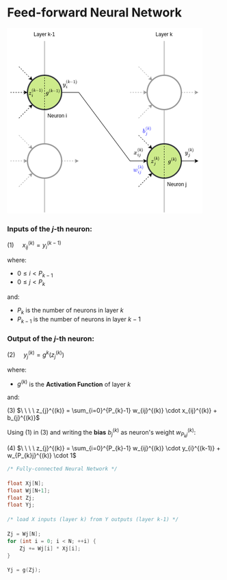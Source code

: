 # Feed-forward Neural Network

![Fully-connected Neural Network](./resources/images/g_ffn_fig00.png)

### Inputs of the $j$-th neuron:

(1) $\ \ \ \ x_{ij}^{(k)} = y_{i}^{(k-1)}$

where:

- $0 \leq i \lt P_{k-1}$
- $0 \leq j \lt P_{k}$

and:

- $P_{k}$ is the number of neurons in layer $k$
- $P_{k-1}$ is the number of neurons in layer $k-1$


### Output of the $j$-th neuron:

(2) $\ \ \ \ y_{j}^{(k)} = g^{k}(z_{j}^{(k)})$

where:

- $g^{(k)}$ is the **Activation Function** of layer $k$

and:

(3) $\ \ \ \ z_{j}^{(k)} = \sum_{i=0}^{P_{k}-1} w_{ij}^{(k)} \cdot x_{ij}^{(k)} + b_{j}^{(k)}$

Using (1) in (3) and writing the **bias** $b_{j}^{(k)}$ as neuron's weight $w_{P_{k}j}^{(k)}$:

(4) $\ \ \ \ z_{j}^{(k)} = \sum_{i=0}^{P_{k}-1} w_{ij}^{(k)} \cdot y_{i}^{(k-1)} + w_{P_{k}j}^{(k)} \cdot 1$

~~~C
/* Fully-connected Neural Network */

float Xj[N];
float Wj[N+1];
float Zj;
float Yj;

/* load X inputs (layer k) from Y outputs (layer k-1) */

Zj = Wj[N];
for (int i = 0; i < N; ++i) {
	Zj += Wj[i] * Xj[i];
}

Yj = g(Zj);
~~~